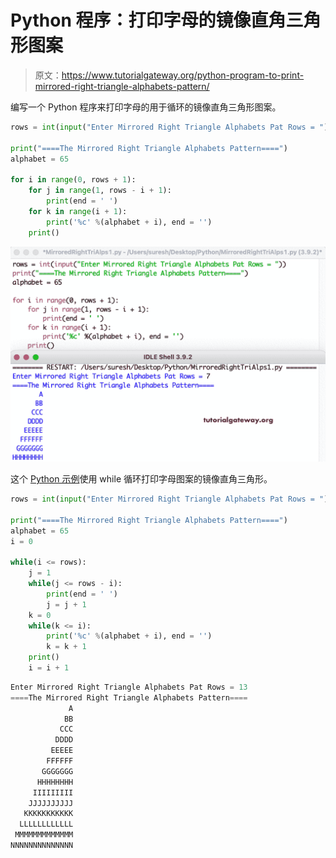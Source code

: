 # Python 程序：打印字母的镜像直角三角形图案

> 原文：<https://www.tutorialgateway.org/python-program-to-print-mirrored-right-triangle-alphabets-pattern/>

编写一个 Python 程序来打印字母的用于循环的镜像直角三角形图案。

```py
rows = int(input("Enter Mirrored Right Triangle Alphabets Pat Rows = "))

print("====The Mirrored Right Triangle Alphabets Pattern====")
alphabet = 65

for i in range(0, rows + 1):
    for j in range(1, rows - i + 1):
        print(end = ' ')
    for k in range(i + 1):
        print('%c' %(alphabet + i), end = '')
    print()
```

![Python Program to Print Mirrored Right Triangle Alphabets Pattern](img/cb191d6ddb1d376f07186ad571747fcc.png)

这个 [Python 示例](https://www.tutorialgateway.org/python-programming-examples/)使用 while 循环打印字母图案的镜像直角三角形。

```py
rows = int(input("Enter Mirrored Right Triangle Alphabets Pat Rows = "))

print("====The Mirrored Right Triangle Alphabets Pattern====")
alphabet = 65
i = 0

while(i <= rows):
    j = 1
    while(j <= rows - i):
        print(end = ' ')
        j = j + 1
    k = 0
    while(k <= i):
        print('%c' %(alphabet + i), end = '')
        k = k + 1
    print()
    i = i + 1
```

```py
Enter Mirrored Right Triangle Alphabets Pat Rows = 13
====The Mirrored Right Triangle Alphabets Pattern====
             A
            BB
           CCC
          DDDD
         EEEEE
        FFFFFF
       GGGGGGG
      HHHHHHHH
     IIIIIIIII
    JJJJJJJJJJ
   KKKKKKKKKKK
  LLLLLLLLLLLL
 MMMMMMMMMMMMM
NNNNNNNNNNNNNN
```